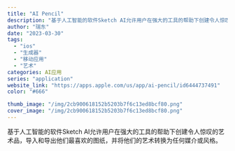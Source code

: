 ```yaml
---
title: "AI Pencil"
description: "基于人工智能的软件Sketch AI允许用户在强大的工具的帮助下创建令人惊叹的艺术品，导入和导出他们最喜欢的图纸，并将他"
author: "瑞东"
date: "2023-03-30"
tags:
  - "ios"
  - "生成器"
  - "移动应用"
  - "艺术"
categories: AI应用
series: "application"
website_link: "https://apps.apple.com/us/app/ai-pencil/id6444737491"
color: "#666"

thumb_image: "/img/2cb900618152b5203b7f6c13ed8bcf80.png"
cover_image: "/img/2cb900618152b5203b7f6c13ed8bcf80.png"
---
```


基于人工智能的软件Sketch AI允许用户在强大的工具的帮助下创建令人惊叹的艺术品，导入和导出他们最喜欢的图纸，并将他们的艺术转换为任何媒介或风格。